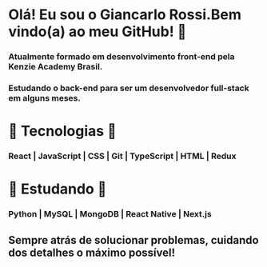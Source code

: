 # Olá! Eu sou o Giancarlo Rossi.Bem vindo(a) ao meu GitHub! 👾 

### Atualmente formado em desenvolvimento front-end pela Kenzie Academy Brasil.
### Estudando o back-end para ser um desenvolvedor full-stack em alguns meses.

# :robot: Tecnologias :robot:

### React | JavaScript | CSS | Git | TypeScript | HTML | Redux

#  :monocle_face: Estudando :monocle_face:

### Python | MySQL  | MongoDB | React Native | Next.js

## Sempre atrás de solucionar problemas, cuidando dos detalhes o máximo possível!
